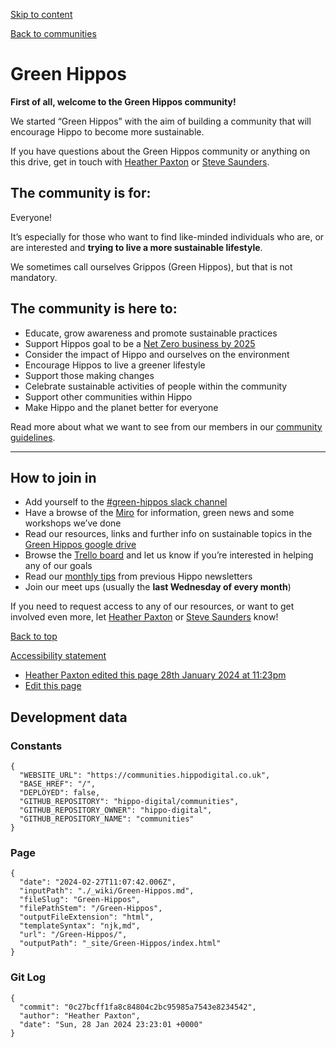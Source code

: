 [Skip to content](#content)

[](/)

[Back to communities](/)

# Green Hippos

**First of all, welcome to the Green Hippos community!**

We started “Green Hippos” with the aim of building a community that will encourage Hippo to become more sustainable.

If you have questions about the Green Hippos community or anything on this drive, get in touch with [Heather Paxton](https://hippo-digital.slack.com/team/U01DM46RZ5K) or [Steve Saunders](https://hippo-digital.slack.com/team/U04NGST4JCW).

## The community is for:

Everyone!

It’s especially for those who want to find like-minded individuals who are, or are interested and **trying to live a more sustainable lifestyle**.

We sometimes call ourselves Grippos (Green Hippos), but that is not mandatory.

## The community is here to:

* Educate, grow awareness and promote sustainable practices
* Support Hippos goal to be a [Net Zero business by 2025](https://hippodigital.co.uk/carbon-reduction-plan/)
* Consider the impact of Hippo and ourselves on the environment
* Encourage Hippos to live a greener lifestyle
* Support those making changes
* Celebrate sustainable activities of people within the community
* Support other communities within Hippo
* Make Hippo and the planet better for everyone

Read more about what we want to see from our members in our [community guidelines](https://docs.google.com/document/d/1ef2HaxjvMIshcc_OinYGoqEqABmRt6t84bAKYI1ayFc/edit?usp=sharing).

***

## How to join in

* Add yourself to the [#green-hippos slack channel](https://hippo-digital.slack.com/archives/C02UG7THF34)
* Have a browse of the [Miro](https://miro.com/app/board/uXjVOUXIUk4=/?share_link_id=923330207754) for information, green news and some workshops we’ve done
* Read our resources, links and further info on sustainable topics in the [Green Hippos google drive](https://drive.google.com/drive/folders/0ABgHe_YDdPAfUk9PVA)
* Browse the [Trello board](https://trello.com/b/JGonBPEU/green-hippos) and let us know if you’re interested in helping any of our goals
* Read our [monthly tips](https://docs.google.com/presentation/d/1Wb1M-AtXaYfGVaxo46AsLqZOND4v3U2L9YpSqntXifM/edit?usp=sharing) from previous Hippo newsletters
* Join our meet ups (usually the **last Wednesday of every month**)

If you need to request access to any of our resources, or want to get involved even more, let [Heather Paxton](https://hippo-digital.slack.com/team/U01DM46RZ5K) or [Steve Saunders](https://hippo-digital.slack.com/team/U04NGST4JCW) know!

[Back to top](#top)

[Accessibility statement](/Accessibility/)

* [Heather Paxton edited this page 28th January 2024 at 11:23pm](https://github.com/hippo-digital/communities/wiki/Green-Hippos/_compare/0c27bcff1fa8c84804c2bc95985a7543e8234542?diff=unified)
* [Edit this page](https://github.com/hippo-digital/communities/wiki/Green-Hippos/_edit)

## Development data

### Constants

```
{
  "WEBSITE_URL": "https://communities.hippodigital.co.uk",
  "BASE_HREF": "/",
  "DEPLOYED": false,
  "GITHUB_REPOSITORY": "hippo-digital/communities",
  "GITHUB_REPOSITORY_OWNER": "hippo-digital",
  "GITHUB_REPOSITORY_NAME": "communities"
}
```

### Page

```
{
  "date": "2024-02-27T11:07:42.006Z",
  "inputPath": "./_wiki/Green-Hippos.md",
  "fileSlug": "Green-Hippos",
  "filePathStem": "/Green-Hippos",
  "outputFileExtension": "html",
  "templateSyntax": "njk,md",
  "url": "/Green-Hippos/",
  "outputPath": "_site/Green-Hippos/index.html"
}
```

### Git Log

```
{
  "commit": "0c27bcff1fa8c84804c2bc95985a7543e8234542",
  "author": "Heather Paxton",
  "date": "Sun, 28 Jan 2024 23:23:01 +0000"
}
```
